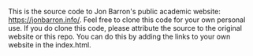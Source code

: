 This is the source code to Jon Barron's public academic website: https://jonbarron.info/. Feel free to clone this code for your own personal use. If you do clone this code, please attribute the source to the original website or this repo. You can do this by adding the links to your own website in the index.html.